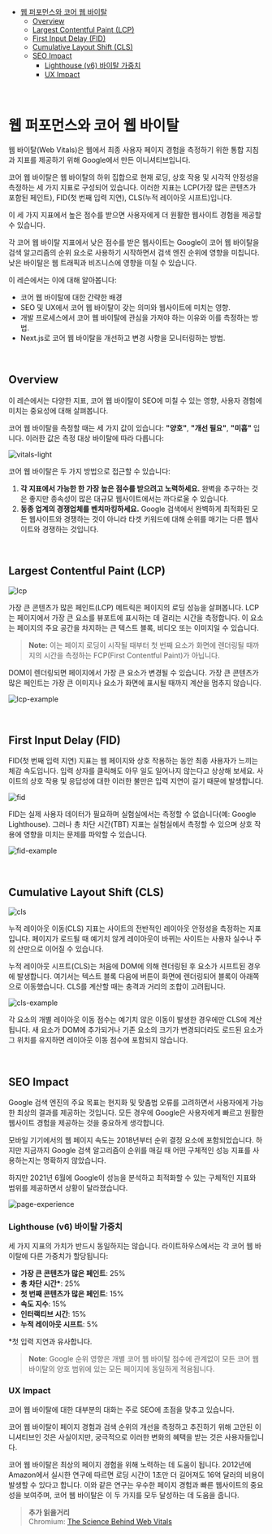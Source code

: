 - [웹 퍼포먼스와 코어 웹 바이탈](#웹-퍼포먼스와-코어-웹-바이탈)
  - [Overview](#overview)
  - [Largest Contentful Paint (LCP)](#largest-contentful-paint-lcp)
  - [First Input Delay (FID)](#first-input-delay-fid)
  - [Cumulative Layout Shift (CLS)](#cumulative-layout-shift-cls)
  - [SEO Impact](#seo-impact)
    - [Lighthouse (v6) 바이탈 가중치](#lighthouse-v6-바이탈-가중치)
    - [UX Impact](#ux-impact)

<br />

# 웹 퍼포먼스와 코어 웹 바이탈

웹 바이탈(Web Vitals)은 웹에서 최종 사용자 페이지 경험을 측정하기 위한 통합 지침과 지표를 제공하기 위해 Google에서 만든 이니셔티브입니다.

코어 웹 바이탈은 웹 바이탈의 하위 집합으로 현재 로딩, 상호 작용 및 시각적 안정성을 측정하는 세 가지 지표로 구성되어 있습니다. 이러한 지표는 LCP(가장 많은 콘텐츠가 포함된 페인트), FID(첫 번째 입력 지연), CLS(누적 레이아웃 시프트)입니다.

이 세 가지 지표에서 높은 점수를 받으면 사용자에게 더 원활한 웹사이트 경험을 제공할 수 있습니다.

각 코어 웹 바이탈 지표에서 낮은 점수를 받은 웹사이트는 Google이 코어 웹 바이탈을 검색 알고리즘의 순위 요소로 사용하기 시작하면서 검색 엔진 순위에 영향을 미칩니다. 낮은 바이탈은 웹 트래픽과 비즈니스에 영향을 미칠 수 있습니다.

이 레슨에서는 이에 대해 알아봅니다:

- 코어 웹 바이탈에 대한 간략한 배경
- SEO 및 UX에서 코어 웹 바이탈이 갖는 의미와 웹사이트에 미치는 영향.
- 개발 프로세스에서 코어 웹 바이탈에 관심을 가져야 하는 이유와 이를 측정하는 방법.
- Next.js로 코어 웹 바이탈을 개선하고 변경 사항을 모니터링하는 방법.

<br />

## Overview

이 레슨에서는 다양한 지표, 코어 웹 바이탈이 SEO에 미칠 수 있는 영향, 사용자 경험에 미치는 중요성에 대해 살펴봅니다.

코어 웹 바이탈을 측정할 때는 세 가지 값이 있습니다: **"양호"**, **"개선 필요"**, **"미흡"** 입니다. 이러한 값은 측정 대상 바이탈에 따라 다릅니다:

![vitals-light](./assets/Performance%20&%20Core%20Web%20Vitals/vitals-light.png)

코어 웹 바이탈은 두 가지 방법으로 접근할 수 있습니다:

1. **각 지표에서 가능한 한 가장 높은 점수를 받으려고 노력하세요.** 완벽을 추구하는 것은 좋지만 종속성이 많은 대규모 웹사이트에서는 까다로울 수 있습니다.
2. **동종 업계의 경쟁업체를 벤치마킹하세요.** Google 검색에서 완벽하게 최적화된 모든 웹사이트와 경쟁하는 것이 아니라 타겟 키워드에 대해 순위를 매기는 다른 웹사이트와 경쟁하는 것입니다.

<br />

## Largest Contentful Paint (LCP)

![lcp](./assets/Performance%20&%20Core%20Web%20Vitals/lcp.avif)

가장 큰 콘텐츠가 많은 페인트(LCP) 메트릭은 페이지의 로딩 성능을 살펴봅니다. LCP는 페이지에서 가장 큰 요소를 뷰포트에 표시하는 데 걸리는 시간을 측정합니다. 이 요소는 페이지의 주요 공간을 차지하는 큰 텍스트 블록, 비디오 또는 이미지일 수 있습니다.

> **Note:** 이는 페이지 로딩이 시작될 때부터 첫 번째 요소가 화면에 렌더링될 때까지의 시간을 측정하는 FCP(First Contentful Paint)가 아닙니다.

DOM이 렌더링되면 페이지에서 가장 큰 요소가 변경될 수 있습니다. 가장 큰 콘텐츠가 많은 페인트는 가장 큰 이미지나 요소가 화면에 표시될 때까지 계산을 멈추지 않습니다.

![lcp-example](./assets/Performance%20&%20Core%20Web%20Vitals/lcp-example.avif)

<br />

## First Input Delay (FID)

FID(첫 번째 입력 지연) 지표는 웹 페이지와 상호 작용하는 동안 최종 사용자가 느끼는 체감 속도입니다. 입력 상자를 클릭해도 아무 일도 일어나지 않는다고 상상해 보세요. 사이트의 상호 작용 및 응답성에 대한 이러한 불만은 입력 지연이 길기 때문에 발생합니다.

![fid](./assets/Performance%20&%20Core%20Web%20Vitals/fid.png)

FID는 실제 사용자 데이터가 필요하며 실험실에서는 측정할 수 없습니다(예: Google Lighthouse). 그러나 총 차단 시간(TBT) 지표는 실험실에서 측정할 수 있으며 상호 작용에 영향을 미치는 문제를 파악할 수 있습니다.

![fid-example](./assets/Performance%20&%20Core%20Web%20Vitals/fid-example.png)

<br />

## Cumulative Layout Shift (CLS)

![cls](./assets/Performance%20&%20Core%20Web%20Vitals/cls.png)

누적 레이아웃 이동(CLS) 지표는 사이트의 전반적인 레이아웃 안정성을 측정하는 지표입니다. 페이지가 로드될 때 예기치 않게 레이아웃이 바뀌는 사이트는 사용자 실수나 주의 산만으로 이어질 수 있습니다.

누적 레이아웃 시프트(CLS)는 처음에 DOM에 의해 렌더링된 후 요소가 시프트된 경우에 발생합니다. 여기서는 텍스트 블록 다음에 버튼이 화면에 렌더링되어 블록이 아래쪽으로 이동했습니다. CLS를 계산할 때는 충격과 거리의 조합이 고려됩니다.

![cls-example](./assets/Performance%20&%20Core%20Web%20Vitals/cls-example.png)

각 요소의 개별 레이아웃 이동 점수는 예기치 않은 이동이 발생한 경우에만 CLS에 계산됩니다. 새 요소가 DOM에 추가되거나 기존 요소의 크기가 변경되더라도 로드된 요소가 그 위치를 유지하면 레이아웃 이동 점수에 포함되지 않습니다.

<br />

## SEO Impact

Google 검색 엔진의 주요 목표는 현지화 및 맞춤법 오류를 고려하면서 사용자에게 가능한 최상의 결과를 제공하는 것입니다. 모든 경우에 Google은 사용자에게 빠르고 원활한 웹사이트 경험을 제공하는 것을 중요하게 생각합니다.

모바일 기기에서의 웹 페이지 속도는 2018년부터 순위 결정 요소에 포함되었습니다. 하지만 지금까지 Google 검색 알고리즘이 순위를 매길 때 어떤 구체적인 성능 지표를 사용하는지는 명확하지 않았습니다.

하지만 2021년 6월에 Google이 성능을 분석하고 최적화할 수 있는 구체적인 지표와 범위를 제공하면서 상황이 달라졌습니다.

![page-experience](./assets/Performance%20&%20Core%20Web%20Vitals/page-experience.png)

### Lighthouse (v6) 바이탈 가중치

세 가지 지표의 가치가 반드시 동일하지는 않습니다. 라이트하우스에서는 각 코어 웹 바이탈에 다른 가중치가 할당됩니다:

- **가장 큰 콘텐츠가 많은 페인트**: 25%
- **총 차단 시간\***: 25%
- **첫 번째 콘텐츠가 많은 페인트**: 15%
- **속도 지수**: 15%
- **인터랙티브 시간**: 15%
- **누적 레이아웃 시프트**: 5%

\*첫 입력 지연과 유사합니다.

> **Note**: Google 순위 영향은 개별 코어 웹 바이탈 점수에 관계없이 모든 코어 웹 바이탈의 양호 범위에 있는 모든 페이지에 동일하게 적용됩니다.

### UX Impact

코어 웹 바이탈에 대한 대부분의 대화는 주로 SEO에 초점을 맞추고 있습니다.

코어 웹 바이탈이 페이지 경험과 검색 순위의 개선을 측정하고 추진하기 위해 고안된 이니셔티브인 것은 사실이지만, 궁극적으로 이러한 변화의 혜택을 받는 것은 사용자들입니다.

코어 웹 바이탈은 최상의 페이지 경험을 위해 노력하는 데 도움이 됩니다. 2012년에 Amazon에서 실시한 연구에 따르면 로딩 시간이 1초만 더 길어져도 16억 달러의 비용이 발생할 수 있다고 합니다. 이와 같은 연구는 우수한 페이지 경험과 빠른 웹사이트의 중요성을 보여주며, 코어 웹 바이탈은 이 두 가지를 모두 달성하는 데 도움을 줍니다.

> **추가 읽을거리**  
> Chromium: [The Science Behind Web Vitals](https://nextjs.org/docs/pages/building-your-application/routing)
